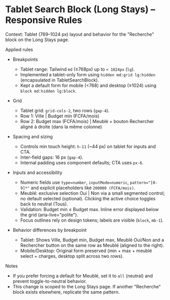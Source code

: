 # Tablet Search Block (Long Stays) – Responsive Rules

Context: Tablet (769–1024 px) layout and behavior for the "Recherche" block on the Long Stays page.

Applied rules
- Breakpoints
  - Tablet range: Tailwind `md` (≥768px) up to `< 1024px` (`lg`).
  - Implemented a tablet-only form using `hidden md:grid lg:hidden` (encapsulated in TabletSearchBlock).
  - Kept a default form for mobile (<768) and desktop (≥1024) using `block md:hidden lg:block`.

- Grid
  - Tablet grid: `grid-cols-2`, two rows (`gap-4`).
  - Row 1: Ville | Budget min (FCFA/mois)
  - Row 2: Budget max (FCFA/mois) | Meublé + bouton Rechercher aligné à droite (dans la même colonne)

- Spacing and sizing
  - Controls min touch height: `h-11` (~44 px) on tablet for inputs and CTA.
  - Inter-field gaps: 16 px (`gap-4`).
  - Internal padding uses component defaults; CTA uses `px-6`.

- Inputs and accessibility
  - Numeric fields use `type=number`, `inputMode=numeric`, `pattern="[0-9]*"` and explicit placeholders like `200000 (FCFA/mois)`.
  - Meublé: exclusive selection Oui | Non via a small segmented control; no default selected (optional). Clicking the active choice toggles back to neutral (Tous).
  - Validation: Budget min ≤ Budget max. Inline error displayed below the grid (aria-live="polite").
  - Focus outlines rely on design tokens; labels are visible (`block`, `mb-1`).

- Behavior differences by breakpoint
  - Tablet: Shows Ville, Budget min, Budget max, Meublé Oui/Non and a Rechercher button on the same row as Meublé (aligned to the right).
  - Mobile/Desktop: Original form preserved (min + max + meublé select + charges, desktop split across two rows).

Notes
- If you prefer forcing a default for Meublé, set it to `all` (neutral) and prevent toggle-to-neutral behavior.
- This change is scoped to the Long Stays page. If another "Recherche" block exists elsewhere, replicate the same pattern.
